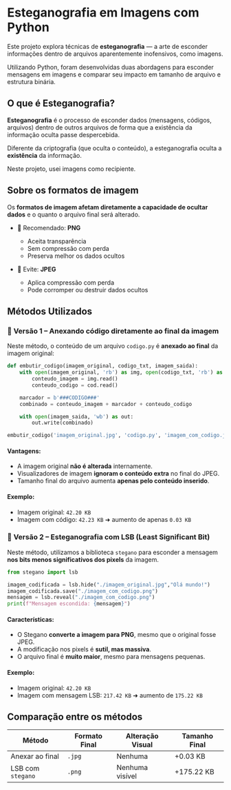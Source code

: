 # Esteganografia em Imagens com Python

Este projeto explora técnicas de **esteganografia** — a arte de esconder informações dentro de arquivos aparentemente inofensivos, como imagens.

Utilizando Python, foram desenvolvidas duas abordagens para esconder mensagens em imagens e comparar seu impacto em tamanho de arquivo e estrutura binária.

## O que é Esteganografia?

**Esteganografia** é o processo de esconder dados (mensagens, códigos, arquivos) dentro de outros arquivos de forma que a existência da informação oculta passe despercebida.

Diferente da criptografia (que oculta o conteúdo), a esteganografia oculta a **existência** da informação.

Neste projeto, usei imagens como recipiente.

## Sobre os formatos de imagem

Os **formatos de imagem afetam diretamente a capacidade de ocultar dados** e o quanto o arquivo final será alterado.

- 🔸 Recomendado: **PNG**
  - Aceita transparência
  - Sem compressão com perda
  - Preserva melhor os dados ocultos

- 🔸 Evite: **JPEG**
  - Aplica compressão com perda
  - Pode corromper ou destruir dados ocultos

## Métodos Utilizados

### 🔹 **Versão 1 – Anexando código diretamente ao final da imagem**

Neste método, o conteúdo de um arquivo `codigo.py` é **anexado ao final** da imagem original:

```python
def embutir_codigo(imagem_original, codigo_txt, imagem_saida):
    with open(imagem_original, 'rb') as img, open(codigo_txt, 'rb') as cod:
        conteudo_imagem = img.read()
        conteudo_codigo = cod.read()

    marcador = b'###CODIGO###'
    combinado = conteudo_imagem + marcador + conteudo_codigo

    with open(imagem_saida, 'wb') as out:
        out.write(combinado)

embutir_codigo('imagem_original.jpg', 'codigo.py', 'imagem_com_codigo.jpg')
```

#### Vantagens:

- A imagem original **não é alterada** internamente.
- Visualizadores de imagem **ignoram o conteúdo extra** no final do JPEG.
- Tamanho final do arquivo aumenta **apenas pelo conteúdo inserido**.

#### Exemplo:

- Imagem original: `42.20 KB`
- Imagem com código: `42.23 KB` ➜ aumento de apenas `0.03 KB`

### 🔹 **Versão 2 – Esteganografia com LSB (Least Significant Bit)**

Neste método, utilizamos a biblioteca `stegano` para esconder a mensagem **nos bits menos significativos dos pixels** da imagem.

```python
from stegano import lsb

imagem_codificada = lsb.hide("./imagem_original.jpg","Olá mundo!")
imagem_codificada.save("./imagem_com_codigo.png")
mensagem = lsb.reveal("./imagem_com_codigo.png")
print(f"Mensagem escondida: {mensagem}")
```

#### Características:

- O Stegano **converte a imagem para PNG**, mesmo que o original fosse JPEG.
- A modificação nos pixels é **sutil, mas massiva**.
- O arquivo final é **muito maior**, mesmo para mensagens pequenas.

#### Exemplo:

- Imagem original: `42.20 KB`
- Imagem com mensagem LSB: `217.42 KB` ➜ aumento de `175.22 KB`

## Comparação entre os métodos

| Método                   | Formato Final | Alteração Visual | Tamanho Final   |
|--------------------------|---------------|------------------|------------------|
| Anexar ao final          | `.jpg`        | Nenhuma          | +0.03 KB         |
| LSB com `stegano`        | `.png`        | Nenhuma visível  | +175.22 KB       |
